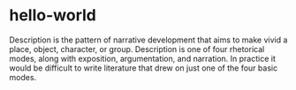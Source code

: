 # hello-world
Description is the pattern of narrative development that aims to make vivid a place, object, character, or group. Description is one of four rhetorical modes, along with exposition, argumentation, and narration. In practice it would be difficult to write literature that drew on just one of the four basic modes.

